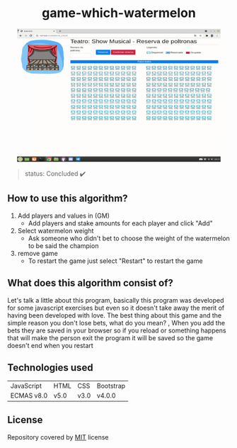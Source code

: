<h1 align="center"> game-which-watermelon </h1>
 
 
 
 <p align="center"> 
 <img width="460" height="300" src="img/assets/gifteatro.gif">
 </p>
 
 
 > status: Concluded ✔️
 
 
 
 ## How to use this algorithm?

1. Add players and values in (GM)
     + Add players and stake amounts for each player and click "Add"
2. Select watermelon weight
     + Ask someone who didn't bet to choose the weight of the watermelon to be said the champion
3. remove game
     + To restart the game just select "Restart" to restart the game


## What does this algorithm consist of?

Let's talk a little about this program, basically this program was developed for some javascript exercises but even so it doesn't take away the merit of having been developed with love. The best thing about this game and the simple reason you don't lose bets, what do you mean? , When you add the bets they are saved in your browser so if you reload or something happens that will make the person exit the program it will be saved so the game doesn't end when you restart

## Technologies used


<table> 
 <tr>
  <td>JavaScript</td>
  <td>HTML</td>
  <td>CSS</td>
  <td>Bootstrap</td>
 </tr>
 <tr> 
  <td> ECMAS v8.0</td>
  <td> v5.0 </td>
  <td>v3.0</td>
  <td>v4.0.0</td>
 </tr>
</table>

## License
Repository covered by [MIT](http://escolhaumalicenca.com.br/licencas/mit/) license
